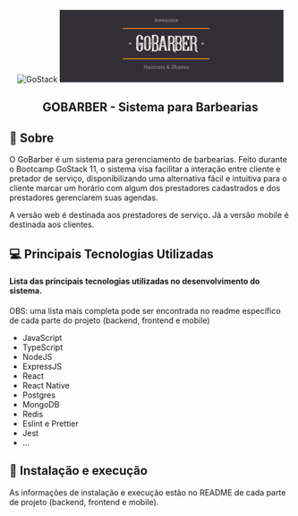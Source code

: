 <p align="center">
<img alt="GoStack" width="430" src="https://storage.googleapis.com/golden-wind/bootcamp-gostack/header-desafios.png" />

<img width="400" alt="GoStack" src=".github/logo.PNG" />
</p>

<h2 align="center">
  GOBARBER - Sistema para Barbearias
</h2>

## 🚀 Sobre

O GoBarber é um sistema para gerenciamento de barbearias. Feito durante o Bootcamp GoStack 11, o sistema visa facilitar a interação entre cliente e pretador de serviço, disponibilizando uma alternativa fácil e intuitiva para o cliente marcar um horário com algum dos prestadores cadastrados e dos prestadores gerenciarem suas agendas.

A versão web é destinada aos prestadores de serviço. Já a versão mobile é destinada aos clientes.

## 💻 Principais Tecnologias Utilizadas

#### Lista das principais tecnologias utilizadas no desenvolvimento do sistema.

OBS: uma lista mais completa pode ser encontrada no readme específico de cada parte do projeto (backend, frontend e mobile)

- JavaScript
- TypeScript
- NodeJS
- ExpressJS
- React
- React Native
- Postgres
- MongoDB
- Redis
- Eslint e Prettier
- Jest
- ...

## 🚀 Instalação e execução

As informações de instalação e execução estão no README de cada parte de projeto (backend, frontend e mobile).
